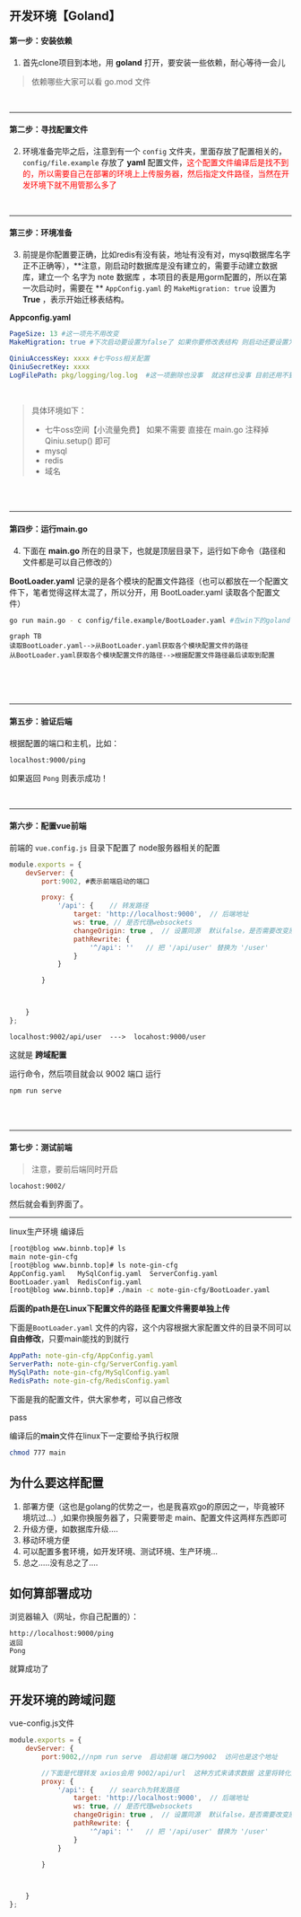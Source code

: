 ## 开发环境【Goland】

#### 第一步：安装依赖

1. 首先clone项目到本地，用 **goland** 打开，要安装一些依赖，耐心等待一会儿

> 依赖哪些大家可以看 go.mod 文件

<br>



-----

#### 第二步：寻找配置文件

2. 环境准备完毕之后，注意到有一个 `config` 文件夹，里面存放了配置相关的，`config/file.example` 存放了 **yaml** 配置文件，<font color=red>这个配置文件编译后是找不到的，所以需要自己在部署的环境上上传服务器，然后指定文件路径，当然在开发环境下就不用管那么多了</font>

<br>



----

#### 第三步：环境准备

3. 前提是你配置要正确，比如redis有没有装，地址有没有对，mysql数据库名字正不正确等），**注意，刚启动时数据库是没有建立的，需要手动建立数据库，建立一个 名字为 note 数据库   ，本项目的表是用gorm配置的，所以在第一次启动时，需要在  ** ```AppConfig.yaml``` 的 ```MakeMigration: true``` 设置为 **True** ，表示开始迁移表结构。

**Appconfig.yaml**

```yaml
PageSize: 13 #这一项先不用改变
MakeMigration: true #下次启动要设置为false了 如果你要修改表结构 则启动还要设置为true 详情请看gorm文档关于数据库迁移内容

QiniuAccessKey: xxxx #七牛oss相关配置
QiniuSecretKey: xxxx
LogFilePath: pkg/logging/log.log  #这一项删除也没事  就这样也没事 目前还用不到
```

<br>

> 具体环境如下：
>
> - 七牛oss空间【小流量免费】 如果不需要 直接在 main.go 注释掉 Qiniu.setup() 即可
> - mysql
> - redis
> - 域名

<br>

<br>





----

#### 第四步：运行main.go

4. 下面在 **main.go** 所在的目录下，也就是顶层目录下，运行如下命令（路径和文件都是可以自己修改的）

**BootLoader.yaml** 记录的是各个模块的配置文件路径（也可以都放在一个配置文件下，笔者觉得这样太混了，所以分开，用 BootLoader.yaml 读取各个配置文件）

```bash
go run main.go - c config/file.example/BootLoader.yaml #在win下的goland下跑的话就是这个路径 不用修改  看目录结构就看得出 这是相对路径 
```

```mermaid
graph TB
读取BootLoader.yaml-->从BootLoader.yaml获取各个模块配置文件的路径
从BootLoader.yaml获取各个模块配置文件的路径-->根据配置文件路径最后读取到配置
```

<br>



<br>

<br>



---

#### 第五步：验证后端

根据配置的端口和主机，比如：

```http
localhost:9000/ping
```

如果返回 ```Pong``` 则表示成功！

<br>



----

#### 第六步：配置vue前端

前端的 ```vue.config.js``` 目录下配置了 node服务器相关的配置

```js
module.exports = {
    devServer: {
        port:9002, #表示前端启动的端口

        proxy: {
            '/api': {    // 转发路径
                target: 'http://localhost:9000',  // 后端地址
                ws: true, // 是否代理websockets
                changeOrigin: true ,  // 设置同源  默认false，是否需要改变原始主机头为目标URL,
                pathRewrite: {
                    '^/api': ''   // 把 '/api/user' 替换为 '/user'
                }
            }

        }



    }
};
```

```http
localhost:9002/api/user  --->  locahost:9000/user
```

这就是 **跨域配置**

运行命令，然后项目就会以 9002 端口 运行

```bash
npm run serve
```

<br>

<br>



----

#### 第七步：测试前端

> 注意，要前后端同时开启

```http
locahost:9002/
```

然后就会看到界面了。









----

linux生产环境 编译后

```bash
[root@blog www.binnb.top]# ls
main note-gin-cfg
[root@blog www.binnb.top]# ls note-gin-cfg
AppConfig.yaml   MySqlConfig.yaml  ServerConfig.yaml
BootLoader.yaml  RedisConfig.yaml
[root@blog www.binnb.top]# ./main -c note-gin-cfg/BootLoader.yaml
```

**后面的path是在Linux下配置文件的路径 配置文件需要单独上传**

下面是```BootLoader.yaml``` 文件的内容，这个内容根据大家配置文件的目录不同可以**自由修改**，只要main能找的到就行

```yaml
AppPath: note-gin-cfg/AppConfig.yaml
ServerPath: note-gin-cfg/ServerConfig.yaml
MySqlPath: note-gin-cfg/MySqlConfig.yaml
RedisPath: note-gin-cfg/RedisConfig.yaml
```



下面是我的配置文件，供大家参考，可以自己修改

pass





编译后的**main**文件在linux下一定要给予执行权限

```bash
chmod 777 main
```









## 为什么要这样配置

1. 部署方便（这也是golang的优势之一，也是我喜欢go的原因之一，毕竟被环境坑过...）,如果你换服务器了，只需要带走 main、配置文件这两样东西即可
2. 升级方便，如数据库升级....
3. 移动环境方便
4. 可以配置多套环境，如开发环境、测试环境、生产环境...
5. 总之.....没有总之了....



## 如何算部署成功

浏览器输入（网址，你自己配置的）：

```http
http://localhost:9000/ping
返回
Pong
```

就算成功了



## 开发环境的跨域问题

vue-config.js文件

```javascript
module.exports = {
    devServer: {
        port:9002,//npm run serve  启动前端 端口为9002  访问也是这个地址

        //下面是代理转发 axios会用 9002/api/url  这种方式来请求数据 这里将转化为 /9000/url
        proxy: {
            '/api': {    // search为转发路径
                target: 'http://localhost:9000',  // 后端地址
                ws: true, // 是否代理websockets
                changeOrigin: true ,  // 设置同源  默认false，是否需要改变原始主机头为目标URL,
                pathRewrite: {
                    '^/api': ''   // 把 '/api/user' 替换为 '/user'
                }
            }

        }



    }
};
```
